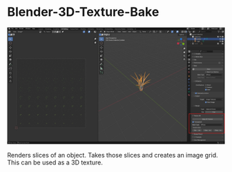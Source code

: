 # Blender-3D-Texture-Bake

![Alt text](preview.png)

Renders slices of an object.
Takes those slices and creates an image grid.
This can be used as a 3D texture.